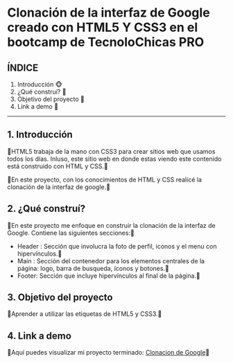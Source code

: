 # Clonación de la interfaz de Google creado con HTML5 Y CSS3 en el bootcamp de TecnoloChicas PRO

## ÍNDICE

1. Introducción 🐵
2. ¿Qué construí? 🙈
3. Objetivo del proyecto 🙊
4. Link a demo 🙈

****
## 1. Introducción
🌿HTML5 trabaja de la mano con CSS3 para crear sitios web que usamos todos los días. Inluso, este sitio web en donde estas viendo este contenido está construido con HTML y CSS.🌿

🌿En este proyecto, con los conocimientos de HTML y CSS realicé la clonación de la interfaz de google.🌿

## 2. ¿Qué construí?
🍒En este proyecto me enfoque en construir la clonación de la interfaz de Google.
Contiene las siguientes secciones:🍒

* Header : Sección que involucra la foto de perfil, iconos y el menu con hipervínculos.🍒
* Main : Sección del contenedor para los elementos centrales de la página: logo, barra de busqueda, íconos y botones.🍒
* Footer: Sección que incluye hipervínculos al final de la página.🍒

## 3. Objetivo del proyecto
🍃Aprender a utilizar las etiquetas de HTML5 y CSS3.🍃

## 4. Link a demo
🌱Aquí puedes visualizar mi proyecto terminado: [Clonacion de Google](https://cerulean-cendol-1860e5.netlify.app)🌱
